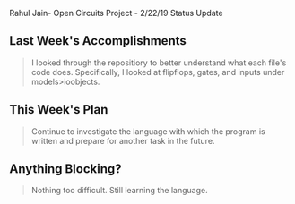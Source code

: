 Rahul Jain- Open Circuits Project - 2/22/19 Status Update

## Last Week's Accomplishments

> I looked through the repositiory to better understand what each file's code does. Specifically, I looked at flipflops, gates, and inputs under models>ioobjects.

## This Week's Plan

> Continue to investigate the language with which the program is written and prepare for another task in the future.

## Anything Blocking?

> Nothing too difficult. Still learning the language.
